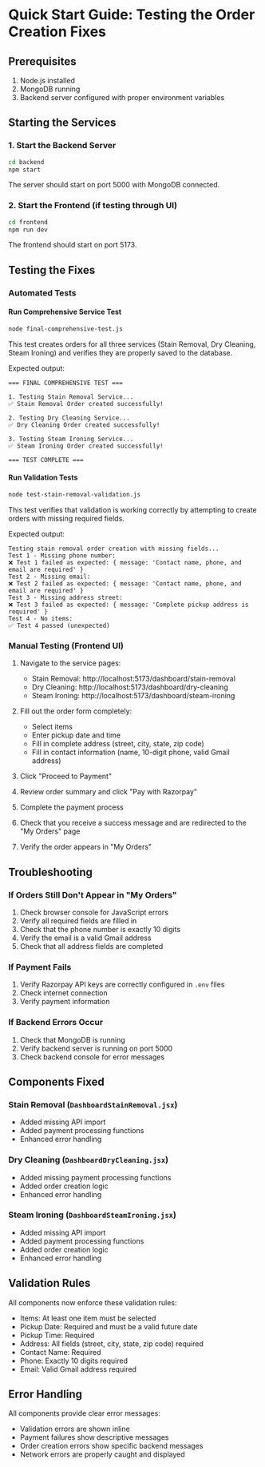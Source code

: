 # Quick Start Guide: Testing the Order Creation Fixes

## Prerequisites
1. Node.js installed
2. MongoDB running
3. Backend server configured with proper environment variables

## Starting the Services

### 1. Start the Backend Server
```bash
cd backend
npm start
```

The server should start on port 5000 with MongoDB connected.

### 2. Start the Frontend (if testing through UI)
```bash
cd frontend
npm run dev
```

The frontend should start on port 5173.

## Testing the Fixes

### Automated Tests

#### Run Comprehensive Service Test
```bash
node final-comprehensive-test.js
```
This test creates orders for all three services (Stain Removal, Dry Cleaning, Steam Ironing) and verifies they are properly saved to the database.

Expected output:
```
=== FINAL COMPREHENSIVE TEST ===

1. Testing Stain Removal Service...
✅ Stain Removal Order created successfully!

2. Testing Dry Cleaning Service...
✅ Dry Cleaning Order created successfully!

3. Testing Steam Ironing Service...
✅ Steam Ironing Order created successfully!

=== TEST COMPLETE ===
```

#### Run Validation Tests
```bash
node test-stain-removal-validation.js
```
This test verifies that validation is working correctly by attempting to create orders with missing required fields.

Expected output:
```
Testing stain removal order creation with missing fields...
Test 1 - Missing phone number:
❌ Test 1 failed as expected: { message: 'Contact name, phone, and email are required' }
Test 2 - Missing email:
❌ Test 2 failed as expected: { message: 'Contact name, phone, and email are required' }
Test 3 - Missing address street:
❌ Test 3 failed as expected: { message: 'Complete pickup address is required' }
Test 4 - No items:
✅ Test 4 passed (unexpected)
```

### Manual Testing (Frontend UI)

1. Navigate to the service pages:
   - Stain Removal: http://localhost:5173/dashboard/stain-removal
   - Dry Cleaning: http://localhost:5173/dashboard/dry-cleaning
   - Steam Ironing: http://localhost:5173/dashboard/steam-ironing

2. Fill out the order form completely:
   - Select items
   - Enter pickup date and time
   - Fill in complete address (street, city, state, zip code)
   - Fill in contact information (name, 10-digit phone, valid Gmail address)

3. Click "Proceed to Payment"

4. Review order summary and click "Pay with Razorpay"

5. Complete the payment process

6. Check that you receive a success message and are redirected to the "My Orders" page

7. Verify the order appears in "My Orders"

## Troubleshooting

### If Orders Still Don't Appear in "My Orders"
1. Check browser console for JavaScript errors
2. Verify all required fields are filled in
3. Check that the phone number is exactly 10 digits
4. Verify the email is a valid Gmail address
5. Check that all address fields are completed

### If Payment Fails
1. Verify Razorpay API keys are correctly configured in `.env` files
2. Check internet connection
3. Verify payment information

### If Backend Errors Occur
1. Check that MongoDB is running
2. Verify backend server is running on port 5000
3. Check backend console for error messages

## Components Fixed

### Stain Removal (`DashboardStainRemoval.jsx`)
- Added missing API import
- Added payment processing functions
- Enhanced error handling

### Dry Cleaning (`DashboardDryCleaning.jsx`)
- Added missing payment processing functions
- Added order creation logic
- Enhanced error handling

### Steam Ironing (`DashboardSteamIroning.jsx`)
- Added missing API import
- Added payment processing functions
- Added order creation logic
- Enhanced error handling

## Validation Rules

All components now enforce these validation rules:
- Items: At least one item must be selected
- Pickup Date: Required and must be a valid future date
- Pickup Time: Required
- Address: All fields (street, city, state, zip code) required
- Contact Name: Required
- Phone: Exactly 10 digits required
- Email: Valid Gmail address required

## Error Handling

All components provide clear error messages:
- Validation errors are shown inline
- Payment failures show descriptive messages
- Order creation errors show specific backend messages
- Network errors are properly caught and displayed